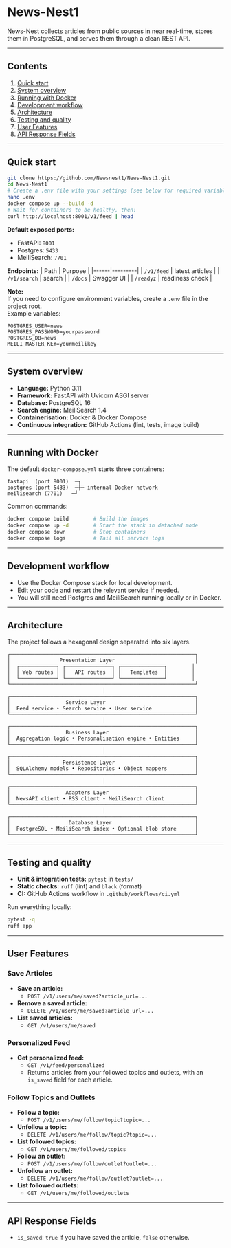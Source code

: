 # News-Nest1

News-Nest collects articles from public sources in near real-time, stores them in PostgreSQL, and serves them through a clean REST API.  



---

## Contents

1. [Quick start](#quick-start)
2. [System overview](#system-overview)
3. [Running with Docker](#running-with-docker)
4. [Development workflow](#development-workflow)
5. [Architecture](#architecture)
6. [Testing and quality](#testing-and-quality)
7. [User Features](#user-features)
8. [API Response Fields](#api-response-fields)


---

## Quick start

```bash
git clone https://github.com/Newsnest1/News-Nest1.git
cd News-Nest1
# Create a .env file with your settings (see below for required variables)
nano .env
docker compose up --build -d
# Wait for containers to be healthy, then:
curl http://localhost:8001/v1/feed | head
```

**Default exposed ports:**
- FastAPI: `8001`
- Postgres: `5433`
- MeiliSearch: `7701`

**Endpoints:**
| Path | Purpose |
|------|---------|
| `/v1/feed` | latest articles |
| `/v1/search` | search |
| `/docs` | Swagger UI |
| `/readyz` | readiness check |

**Note:**  
If you need to configure environment variables, create a `.env` file in the project root.  
Example variables:
```
POSTGRES_USER=news
POSTGRES_PASSWORD=yourpassword
POSTGRES_DB=news
MEILI_MASTER_KEY=yourmeilikey
```


---

## System overview

* **Language:** Python 3.11  
* **Framework:** FastAPI with Uvicorn ASGI server  
* **Database:** PostgreSQL 16  
* **Search engine:** MeiliSearch 1.4  
* **Containerisation:** Docker & Docker Compose  
* **Continuous integration:** GitHub Actions (lint, tests, image build)

---

## Running with Docker

The default `docker-compose.yml` starts three containers:

```
fastapi  (port 8001)  ─┐
postgres (port 5433)  ─┼─ internal Docker network
meilisearch (7701)   ─┘
```

Common commands:

```bash
docker compose build        # Build the images
docker compose up -d        # Start the stack in detached mode
docker compose down         # Stop containers
docker compose logs         # Tail all service logs
```

---

## Development workflow

- Use the Docker Compose stack for local development.
- Edit your code and restart the relevant service if needed.
- You will still need Postgres and MeiliSearch running locally or in Docker.

---

## Architecture

The project follows a hexagonal design separated into six layers.

```
┌────────────────────────────────────────────────────────────┐
│                Presentation Layer                          │
│  ┌────────────┐ ┌───────────────┐ ┌──────────────┐        │
│  │ Web routes │ │   API routes  │ │   Templates  │        │
│  └────────────┘ └───────────────┘ └──────────────┘        │
└────────────────────────────────────────────────────────────┘
                               │
┌────────────────────────────────────────────────────────────┐
│                  Service Layer                             │
│  Feed service • Search service • User service              │
└────────────────────────────────────────────────────────────┘
                               │
┌────────────────────────────────────────────────────────────┐
│                  Business Layer                            │
│  Aggregation logic • Personalisation engine • Entities     │
└────────────────────────────────────────────────────────────┘
                               │
┌────────────────────────────────────────────────────────────┐
│                 Persistence Layer                          │
│  SQLAlchemy models • Repositories • Object mappers         │
└────────────────────────────────────────────────────────────┘
                               │
┌────────────────────────────────────────────────────────────┐
│                  Adapters Layer                            │
│  NewsAPI client • RSS client • MeiliSearch client          │
└────────────────────────────────────────────────────────────┘
                               │
┌────────────────────────────────────────────────────────────┐
│                   Database Layer                           │
│  PostgreSQL • MeiliSearch index • Optional blob store      │
└────────────────────────────────────────────────────────────┘
```

---

## Testing and quality

* **Unit & integration tests:** `pytest` in `tests/`
* **Static checks:** `ruff` (lint) and `black` (format)
* **CI:** GitHub Actions workflow in `.github/workflows/ci.yml`

Run everything locally:

```bash
pytest -q
ruff app
```


---

## User Features

### Save Articles
- **Save an article:**
  - `POST /v1/users/me/saved?article_url=...`
- **Remove a saved article:**
  - `DELETE /v1/users/me/saved?article_url=...`
- **List saved articles:**
  - `GET /v1/users/me/saved`

### Personalized Feed
- **Get personalized feed:**
  - `GET /v1/feed/personalized`
  - Returns articles from your followed topics and outlets, with an `is_saved` field for each article.

### Follow Topics and Outlets
- **Follow a topic:**
  - `POST /v1/users/me/follow/topic?topic=...`
- **Unfollow a topic:**
  - `DELETE /v1/users/me/follow/topic?topic=...`
- **List followed topics:**
  - `GET /v1/users/me/followed/topics`
- **Follow an outlet:**
  - `POST /v1/users/me/follow/outlet?outlet=...`
- **Unfollow an outlet:**
  - `DELETE /v1/users/me/follow/outlet?outlet=...`
- **List followed outlets:**
  - `GET /v1/users/me/followed/outlets`


---

## API Response Fields
- `is_saved`: `true` if you have saved the article, `false` otherwise.


